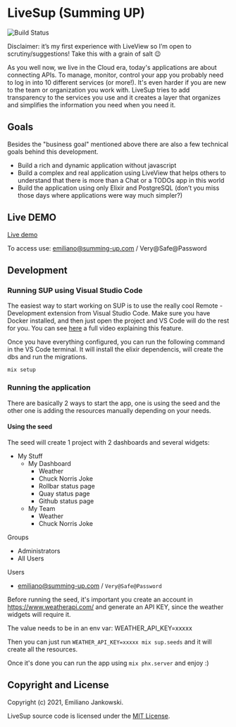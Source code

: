 # LiveSup (Summing UP)

![Build Status](https://github.com/mustela/sup/actions/workflows/elixir.yml/badge.svg)


Disclaimer: it’s my first experience with LiveView so I’m open to scrutiny/suggestions! Take this with a grain of salt :wink:

As you well now, we live in the Cloud era, today's applications are about connecting APIs. To manage, monitor, control your app you probably need to log in into 10 different services (or more!). It's even harder if you are new to the team or organization you work with. LiveSup tries to add transparency to the services you use and it creates a layer that organizes and simplifies the information you need when you need it.

## Goals

Besides the "business goal" mentioned above there are also a few technical goals behind this development. 

* Build a rich and dynamic application without javascript
* Build a complex and real application using LiveView that helps others to understand that there is more than a Chat or a TODOs app in this world
* Build the application using only Elixir and PostgreSQL (don’t you miss those days where applications were way much simpler?)

## Live DEMO

[Live demo](https://sup.gigalixirapp.com/)

To access use: emiliano@summing-up.com / Very@Safe@Password


## Development

### Running SUP using Visual Studio Code

The easiest way to start working on SUP is to use the really cool Remote - Development extension from Visual Studio Code. Make sure you have Docker installed, and then just open the project and VS Code will do the rest for you. You can see [here](https://www.youtube.com/watch?v=TfY_fxS9syo) a full video explaining this feature.

Once you have everything configured, you can run the following command in the VS Code terminal. It will install the elixir dependencis, will create the dbs and run the migrations.

```
mix setup
```

### Running the application

There are basically 2 ways to start the app, one is using the seed and the other one is adding the resources manually depending on your needs. 

#### Using the seed

The seed will create 1 project with 2 dashboards and several widgets: 

* My Stuff
    * My Dashboard
      * Weather
      * Chuck Norris Joke
      * Rollbar status page
      * Quay status page
      * Github status page
    * My Team
      * Weather
      * Chuck Norris Joke

Groups
  * Administrators
  * All Users

Users
  * emiliano@summing-up.com / `Very@Safe@Password`

Before running the seed, it's important you create an account in https://www.weatherapi.com/ and generate an API KEY, since the weather widgets will require it.

The value needs to be in an env var: WEATHER_API_KEY=xxxxx

Then you can just run `WEATHER_API_KEY=xxxxx mix sup.seeds` and it will create all the resources. 

Once it's done you can run the app using `mix phx.server` and enjoy :) 

## Copyright and License

Copyright (c) 2021, Emiliano Jankowski.

LiveSup source code is licensed under the [MIT License](LICENSE.md).

